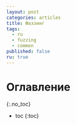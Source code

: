 ```yaml
---
layout: post
categories: articles
title: Фаззинг
tags:
  - ru
  - fuzzing
  - common
published: false
ru: true
---
```


# Оглавление
{:.no_toc}

* toc
{:toc}

